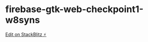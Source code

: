 # firebase-gtk-web-checkpoint1-w8syns

[Edit on StackBlitz ⚡️](https://stackblitz.com/edit/firebase-gtk-web-checkpoint1-w8syns)